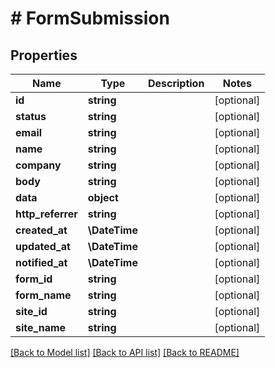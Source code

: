 # # FormSubmission

## Properties

Name | Type | Description | Notes
------------ | ------------- | ------------- | -------------
**id** | **string** |  | [optional]
**status** | **string** |  | [optional]
**email** | **string** |  | [optional]
**name** | **string** |  | [optional]
**company** | **string** |  | [optional]
**body** | **string** |  | [optional]
**data** | **object** |  | [optional]
**http_referrer** | **string** |  | [optional]
**created_at** | **\DateTime** |  | [optional]
**updated_at** | **\DateTime** |  | [optional]
**notified_at** | **\DateTime** |  | [optional]
**form_id** | **string** |  | [optional]
**form_name** | **string** |  | [optional]
**site_id** | **string** |  | [optional]
**site_name** | **string** |  | [optional]

[[Back to Model list]](../../README.md#models) [[Back to API list]](../../README.md#endpoints) [[Back to README]](../../README.md)

